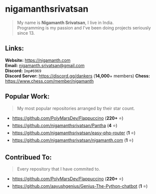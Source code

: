 # nigamanthsrivatsan

> My name is **Nigamanth Srivatsan**, I live in India. <br>
> Programming is my passion and I've been doing projects seriously since 13. 

## Links:

**Website:** https://nigamanth.com <br>
**Email:** nigamanth.srivatsan@gmail.com <br>
**Discord:** `Imp#6969` <br>
**Discord Server:** https://discord.gg/dankers (**14,000**+ members) 
**Chess:** https://www.chess.com/member/nigamanth

## Popular Work:
> My most popular repositories arranged by their star count.

* https://github.com/PolyMarsDev/Flappuccino (**220+** ⭐)
* https://github.com/nigamanthsrivatsan/Pantha (**4** ⭐)
* https://github.com/nigamanthsrivatsan/easy-php-router (**1** ⭐)
* https://github.com/nigamanthsrivatsan/nigamanth.com (**1** ⭐)

## Contribued To:
> Every repository that I have commited to. 

* https://github.com/PolyMarsDev/Flappuccino (**220+** ⭐)
* https://github.com/aayushgenius/Genius-The-Python-chatbot (**1** ⭐)
